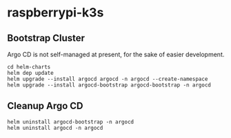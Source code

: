 # raspberrypi-k3s

## Bootstrap Cluster

Argo CD is not self-managed at present, for the sake of easier development.

```shell
cd helm-charts
helm dep update
helm upgrade --install argocd argocd -n argocd --create-namespace
helm upgrade --install argocd-bootstrap argocd-bootstrap -n argocd
```

## Cleanup Argo CD

```shell
helm uninstall argocd-bootstrap -n argocd
helm uninstall argocd -n argocd
```
